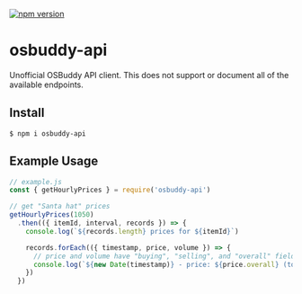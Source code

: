 [![npm version](https://badge.fury.io/js/osbuddy-api.svg)](https://npmjs.com/package/osbuddy-api)

# osbuddy-api

Unofficial OSBuddy API client. This does not support or document all of the
available endpoints.

## Install

`$ npm i osbuddy-api`

## Example Usage

```javascript
// example.js
const { getHourlyPrices } = require('osbuddy-api')

// get "Santa hat" prices
getHourlyPrices(1050)
  .then(({ itemId, interval, records }) => {
    console.log(`${records.length} prices for ${itemId}`)

    records.forEach(({ timestamp, price, volume }) => {
      // price and volume have "buying", "selling", and "overall" fields
      console.log(`${new Date(timestamp)} - price: ${price.overall} (total: ${volume.overall})`)
    })
  })
```
